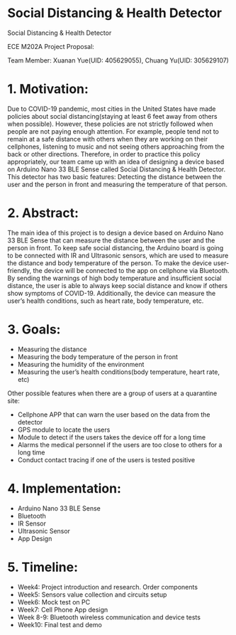 # Social Distancing & Health Detector
Social Distancing & Health Detector 

ECE M202A Project Proposal:

Team Member: Xuanan Yue(UID: 405629055), Chuang Yu(UID: 305629107)

# 1. Motivation:
Due to COVID-19 pandemic, most cities in the United States have made policies about social distancing(staying at least 6 feet away from others when possible). However, these policies are not strictly followed when people are not paying enough attention. For example, people tend not to remain at a safe distance with others when they are working on their cellphones, listening to music and not seeing others approaching from the back or other directions. Therefore, in order to practice this policy appropriately, our team came up with an idea of designing a device based on Arduino Nano 33 BLE Sense called Social Distancing & Health Detector. This detector has two basic features: Detecting the distance between the user and the person in front and measuring the temperature of that person. 

# 2. Abstract:
The main idea of this project is to design a device based on Arduino Nano 33 BLE Sense that can measure the distance between the user and the person in front. To keep safe social distancing, the Arduino board is going to be connected with IR and Ultrasonic sensors, which are used to measure the distance and body temperature of the person. To make the device user-friendly, the device will be connected to the app on cellphone via Bluetooth. By sending the warnings of high body temperature and insufficient social distance, the user is able to always keep social distance and know if others show symptoms of COVID-19. Additionally, the device can measure the user’s health conditions, such as heart rate, body temperature, etc.

# 3. Goals:
- Measuring the distance
- Measuring the body temperature of the person in front
- Measuring the humidity of the environment
- Measuring the user’s health conditions(body temperature, heart rate, etc) 

Other possible features when there are a group of users at a quarantine site:
- Cellphone APP that can warn the user based on the data from the detector
- GPS module to locate the users 
- Module to detect if the users takes the device off for a long time
- Alarms the medical personnel if the users are too close to others for a long time
- Conduct contact tracing if one of the users is tested positive 
	


# 4. Implementation:
- Arduino Nano 33 BLE Sense
- Bluetooth
- IR Sensor
- Ultrasonic Sensor 
- App Design


# 5. Timeline:
- Week4: Project introduction and research. Order components
- Week5: Sensors value collection and circuits setup
- Week6: Mock test on PC
- Week7: Cell Phone App design
- Week 8-9: Bluetooth wireless communication and device tests
- Week10: Final test and demo
 

